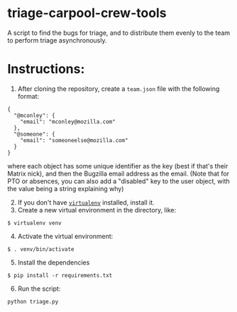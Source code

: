 # triage-carpool-crew-tools
A script to find the bugs for triage, and to distribute them evenly to the team to perform triage asynchronously.

# Instructions:

1. After cloning the repository, create a `team.json` file with the following format:

```
{
  "@mconley": {
    "email": "mconley@mozilla.com"
  },
  "@someone": {
    "email": "someoneelse@mozilla.com"
  }
}
```

where each object has some unique identifier as the key (best if that's their Matrix nick), and then the Bugzilla email address as the email. (Note that for PTO or absences, you can also add a "disabled" key to the user object, with the value being a string explaining why)

2. If you don't have [`virtualenv`](https://virtualenv.pypa.io/en/latest/) installed, install it.
3. Create a new virtual environment in the directory, like:

```
$ virtualenv venv
```
4. Activate the virtual environment:

```
$ . venv/bin/activate
```

5. Install the dependencies

```
$ pip install -r requirements.txt
```

6. Run the script:

```
python triage.py
```
